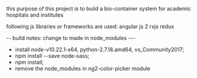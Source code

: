this purpose of this project is to build a bio-container system for academic hospitals and institutes

following js libraries or frameworks are used:
angular js 2
rxjs
redux

-- build notes: change to made in node_modules ---
- install node-v10.22.1-x64, python-2.7.18.amd64, vs_Community2017;
- npm install --save node-sass;
- npm install;
- remove the node_modules in ng2-color-picker module
